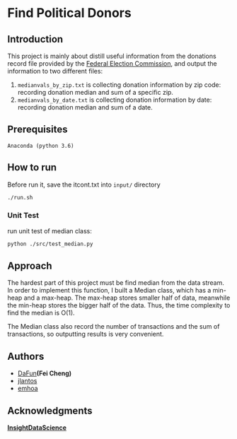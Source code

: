 # Find Political Donors

## Introduction

This project is mainly about distill useful information from the donations record file provided by the [Federal Election Commission](http://classic.fec.gov/finance/disclosure/ftpdet.shtml), 
and output the information to two different files: 
1. `medianvals_by_zip.txt` is collecting donation information by zip code: recording donation median and sum of a specific zip.
2. `medianvals_by_date.txt` is collecting donation information by date: recording donation median and sum of a date.

## Prerequisites

```
Anaconda (python 3.6)
```
## How to run
Before run it, save the itcont.txt into `input/` directory
```bash
./run.sh
```

### Unit Test

run unit test of median class:
```bash
python ./src/test_median.py
```

## Approach 

The hardest part of this project must be find median from the data stream.
In order to implement this function, I built a Median class, which has a min-heap and a max-heap.
The max-heap stores smaller half of data, meanwhile the min-heap stores the bigger half of the data.
Thus, the time complexity to find the median is O(1). 

The Median class also record the number of transactions and the sum of transactions, so outputting results is very convenient.  

## Authors 

* [DaFun](https://github.com/DaFun/)**(Fei Cheng)**
* [jlantos](https://github.com/jlantos)
* [emhoa](https://github.com/emhoa)

## Acknowledgments

**[InsightDataScience](https://github.com/InsightDataScience/)**